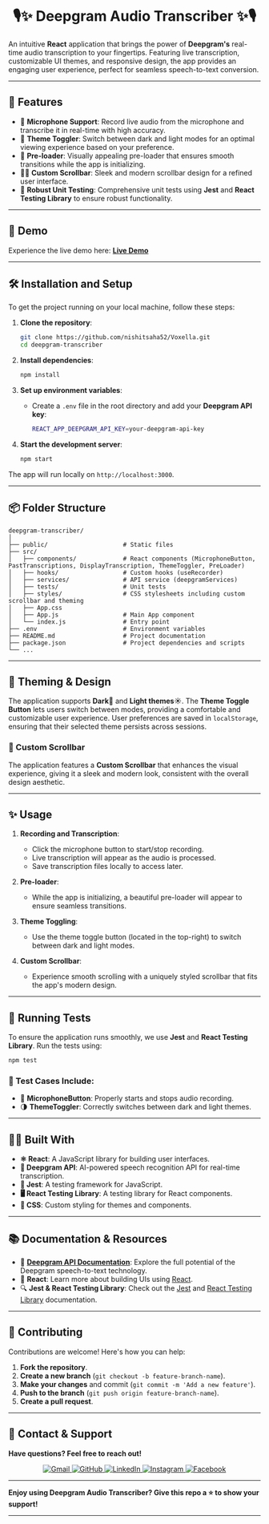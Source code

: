 # <div align=center>🎙️✨ Deepgram Audio Transcriber ✨🎙️</div>

An intuitive **React** application that brings the power of **Deepgram's** real-time audio transcription to your fingertips. Featuring live transcription, customizable UI themes, and responsive design, the app provides an engaging user experience, perfect for seamless speech-to-text conversion.

---

## 🌟 Features
- 🎤 **Microphone Support**: Record live audio from the microphone and transcribe it in real-time with high accuracy.
- 🌙 **Theme Toggler**: Switch between dark and light modes for an optimal viewing experience based on your preference.
- 🚀 **Pre-loader**: Visually appealing pre-loader that ensures smooth transitions while the app is initializing.
- 🧑‍💻 **Custom Scrollbar**: Sleek and modern scrollbar design for a refined user interface.
- 🧪 **Robust Unit Testing**: Comprehensive unit tests using **Jest** and **React Testing Library** to ensure robust functionality.

---

## 🚀 Demo

Experience the live demo here: **[Live Demo](https://voxella.vercel.app/)**

---

## 🛠️ Installation and Setup

To get the project running on your local machine, follow these steps:

1. **Clone the repository**:
   ```bash
   git clone https://github.com/nishitsaha52/Voxella.git
   cd deepgram-transcriber
   ```

2. **Install dependencies**:
   ```bash
   npm install
   ```

3. **Set up environment variables**:
   - Create a `.env` file in the root directory and add your **Deepgram API key**:
     ```bash
     REACT_APP_DEEPGRAM_API_KEY=your-deepgram-api-key
     ```

4. **Start the development server**:
   ```bash
   npm start
   ```

The app will run locally on `http://localhost:3000`.

---

## 📦 Folder Structure

```
deepgram-transcriber/
│
├── public/                     # Static files
├── src/
│   ├── components/             # React components (MicrophoneButton, PastTranscriptions, DisplayTranscription, ThemeToggler, PreLoader)
│   ├── hooks/                  # Custom hooks (useRecorder)
│   ├── services/               # API service (deepgramServices)
│   ├── tests/                  # Unit tests
│   ├── styles/                 # CSS stylesheets including custom scrollbar and theming
│   ├── App.css
│   ├── App.js                  # Main App component
│   └── index.js                # Entry point
├── .env                        # Environment variables
├── README.md                   # Project documentation
├── package.json                # Project dependencies and scripts
└── ...
```

---

## 🎨 Theming & Design

The application supports **Dark🌙** and **Light themes☀️**. The **Theme Toggle Button** lets users switch between modes, providing a comfortable and customizable user experience. User preferences are saved in `localStorage`, ensuring that their selected theme persists across sessions.

### 🌟 Custom Scrollbar

The application features a **Custom Scrollbar** that enhances the visual experience, giving it a sleek and modern look, consistent with the overall design aesthetic.

---

## ✨ Usage

1. **Recording and Transcription**:
   - Click the microphone button to start/stop recording.
   - Live transcription will appear as the audio is processed.
   - Save transcription files locally to access later.

2. **Pre-loader**:
   - While the app is initializing, a beautiful pre-loader will appear to ensure seamless transitions.

3. **Theme Toggling**:
   - Use the theme toggle button (located in the top-right) to switch between dark and light modes.

4. **Custom Scrollbar**:
   - Experience smooth scrolling with a uniquely styled scrollbar that fits the app's modern design.

---

## 🧪 Running Tests

To ensure the application runs smoothly, we use **Jest** and **React Testing Library**. Run the tests using:

```bash
npm test
```

### 🧪 Test Cases Include:
- 📢 **MicrophoneButton**: Properly starts and stops audio recording.
- 🌗 **ThemeToggler**: Correctly switches between dark and light themes.
  
---

## 👨‍💻 **Built With**

- **⚛️ React**: A JavaScript library for building user interfaces.
- **🎤 Deepgram API**: AI-powered speech recognition API for real-time transcription.
- **🧪 Jest**: A testing framework for JavaScript.
- **🖥️ React Testing Library**: A testing library for React components.
- **🎨 CSS**: Custom styling for themes and components.

---

## 📚 **Documentation & Resources**

- 📄 **[Deepgram API Documentation](https://developers.deepgram.com/)**: Explore the full potential of the Deepgram speech-to-text technology.
- 📘 **React**: Learn more about building UIs using [React](https://reactjs.org/).
- 🔍 **Jest & React Testing Library**: Check out the [Jest](https://jestjs.io/) and [React Testing Library](https://testing-library.com/docs/react-testing-library/intro) documentation.
  
---

## 🤝 Contributing

Contributions are welcome! Here's how you can help:

1. **Fork the repository**.
2. **Create a new branch** (`git checkout -b feature-branch-name`).
3. **Make your changes** and commit (`git commit -m 'Add a new feature'`).
4. **Push to the branch** (`git push origin feature-branch-name`).
5. **Create a pull request**.

---

## 💬 **Contact & Support**

**Have questions? Feel free to reach out!**

<div align="center">
    <a href="mailto:nishitsaha62@gmail.com">
        <img src="https://img.shields.io/badge/Gmail-D14836?style=for-the-badge&logo=gmail&logoColor=white" alt="Gmail"/>
    </a>
    <a href="https://github.com/nishitsaha52">
        <img src="https://img.shields.io/badge/GitHub-181717?style=for-the-badge&logo=github&logoColor=white" alt="GitHub"/>
    </a>
    <a href="https://www.linkedin.com/in/nishit-saha-8208151b9">
        <img src="https://img.shields.io/badge/LinkedIn-0A66C2?style=for-the-badge&logo=linkedin&logoColor=white" alt="LinkedIn"/>
    </a>
    <a href="https://www.instagram.com/nishitsaha/?hl=en">
        <img src="https://img.shields.io/badge/Instagram-E4405F?style=for-the-badge&logo=instagram&logoColor=white" alt="Instagram"/>
    </a>
    <a href="https://www.facebook.com/profile.php?id=100007266315713">
        <img src="https://img.shields.io/badge/Facebook-1877F2?style=for-the-badge&logo=facebook&logoColor=white" alt="Facebook"/>
    </a>
</div>


---

**Enjoy using Deepgram Audio Transcriber? Give this repo a ⭐ to show your support!**

--- 
